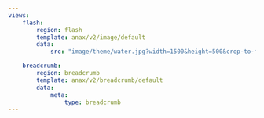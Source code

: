 ```yaml
---
views:
    flash:
        region: flash
        template: anax/v2/image/default
        data:
            src: "image/theme/water.jpg?width=1500&height=500&crop-to-fit&area=0,0,10,0"

    breadcrumb:
        region: breadcrumb
        template: anax/v2/breadcrumb/default
        data:
            meta:
                type: breadcrumb
---
```

